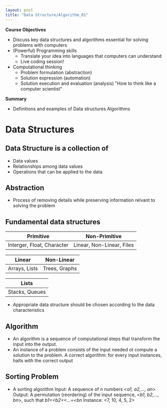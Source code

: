 ```yaml
---
layout: post
title: "Data Structure/Algorithm_01"
---
```

**Course Objectives** 
- Discuss key data structures and algorithms essential for solving problems with computers
- (Powerful) Programming skills
  - Translate your idea into languages that computers can understand
  - Live coding session!
- Computational thinking
  - Problem formulation (abstraction)
  - Solution expression (automation)
  - Solution execution and evaluation (analysis)
"How to think like a computer scientist"

**Summary**
- Definitions and examples of 
Data structures
Algorithms

# Data Structures
## Data Structure is a collection of 
- Data values
- Relationships among data values
- Operations that can be applied to the data
## Abstraction
- Process of removing details while preserving information relvant to solving the problem
## Fundamental data structures
| Primitive | Non-Primitive |
|----------|-------|
| Interger, Float, Character | Linear, Non-Linear, Files |

| Linear  | Non-Linear|
|-------|----|
|Arrays, Lists | Trees, Graphs|

|Lists| 
|------|
|Stacks, Queues|

- Appropriate data structure should be chosen according to the data characteristics
## Algorithm
- An algorithm is a sequence of computational steps that transform the input into the output.
- An instance of a problem consists of the input needed ot compute a solution to the problem.
A correct algorithm:
for every input instances, halts with the correct output
## Sorting Problem
- A sorting algorithm
Input: A sequence of _n_ numbers <_a1, a2,..., an_>
Output: A permutation (reordering) of the input sequence,
<_b1, b2,..., bn_>, such that _b1=<b2=<...=<bn_
Instance: <7, 10, 4, 5, 2>
